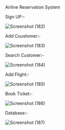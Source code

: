 Airline Reservation System


Sign UP:-

![Screenshot (182)](https://user-images.githubusercontent.com/91784572/211355766-faee664f-c0e3-42ab-883b-6751d54073b6.png)


Add Cuustomer:-

![Screenshot (183)](https://user-images.githubusercontent.com/91784572/211356058-e7d8c0f9-6244-48d6-8b37-bc3cdf1b2360.png)



Search Customer:-

![Screenshot (184)](https://user-images.githubusercontent.com/91784572/211356164-c305fb2a-0dcc-4107-afd0-cd3ac8ef278e.png)



Add Flight:-

![Screenshot (185)](https://user-images.githubusercontent.com/91784572/211356320-cdfcf58b-fcd0-43d5-a2c2-6d6db1bf39f1.png)



Book Ticket:-

![Screenshot (186)](https://user-images.githubusercontent.com/91784572/211356386-221e55af-ab04-4be0-b013-c5316304be83.png)



Database:-

![Screenshot (187)](https://user-images.githubusercontent.com/91784572/211356555-990d39c5-d07e-40c9-b48d-f429d356e8a4.png)
